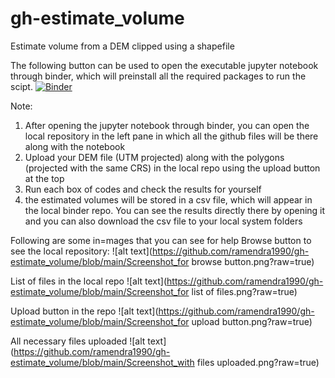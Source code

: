 # gh-estimate_volume
Estimate volume from a DEM clipped using a shapefile

The following button can be used to open the executable jupyter notebook through binder, which will preinstall all the required packages to run the scipt.
[![Binder](https://mybinder.org/badge_logo.svg)](https://mybinder.org/v2/gh/ramendra1990/gh-estimate_volume/main?labpath=estimate_vol_under_shapefile.ipynb)

Note:
1. After opening the jupyter notebook through binder, you can open the local repository in the left pane in which all the github files will be there along with the notebook
2. Upload your DEM file (UTM projected) along with the polygons (projected with the same CRS) in the local repo using the upload button at the top
3. Run each box of codes and check the results for yourself
4. the estimated volumes will be stored in a csv file, which will appear in the local binder repo. You can see the results directly there by opening it and you can also download the csv file to your local system folders

Following are some in=mages that you can see for help
Browse button to see the local repository: 
![alt text](https://github.com/ramendra1990/gh-estimate_volume/blob/main/Screenshot_for browse button.png?raw=true)

List of files in the local repo
![alt text](https://github.com/ramendra1990/gh-estimate_volume/blob/main/Screenshot_for list of files.png?raw=true)

Upload button in the repo
![alt text](https://github.com/ramendra1990/gh-estimate_volume/blob/main/Screenshot_for upload button.png?raw=true)

All necessary files uploaded
![alt text](https://github.com/ramendra1990/gh-estimate_volume/blob/main/Screenshot_with files uploaded.png?raw=true)
